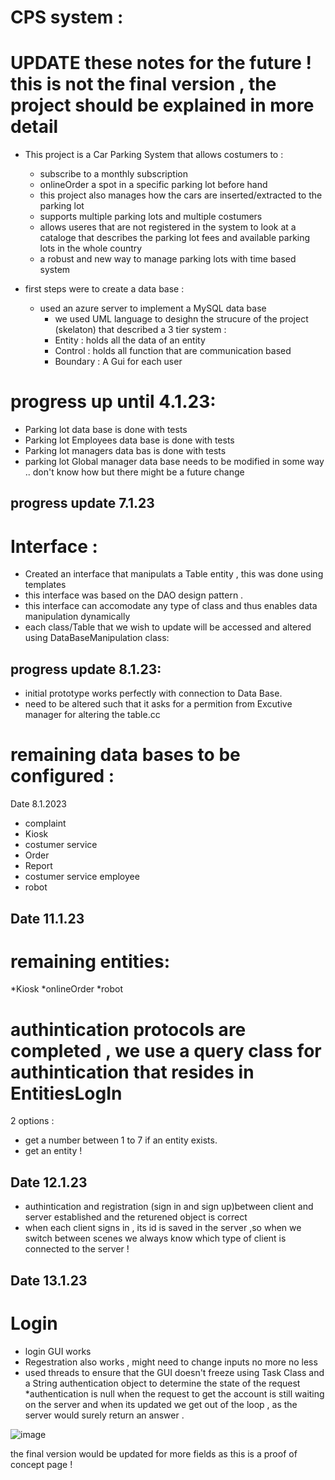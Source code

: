 # CPS system :

# UPDATE these notes for the future ! this is not the final version , the project should be explained in more detail 

* This project is a Car Parking System that allows costumers to :
  * subscribe to a monthly subscription
  * onlineOrder a spot in a specific parking lot before hand 
  * this project also manages how the cars are inserted/extracted to the parking lot 
  * supports multiple parking lots and multiple costumers 
  * allows useres that are not registered in the system to look at a cataloge that describes the parking lot fees and available parking lots in the whole country 
  * a robust and new way to manage parking lots with time based system 


* first steps were to create a data base :
   * used an azure server to implement a MySQL data base 
     * we used UML language to desighn the strucure of the project (skelaton) that described a 3 tier system :
      * Entity : holds all the data of an entity 
      * Control : holds all function that are communication based 
      * Boundary : A Gui for each user 
     
# progress up until  4.1.23:
* Parking lot data base is done with tests  
* Parking lot Employees data base is done with tests 
* Parking lot managers data bas is done with tests
* parking lot Global manager data base needs to be modified in some way .. don't know how but there might be a future change
## progress update  7.1.23
# Interface :
  * Created an interface that manipulats a Table entity , this was done using templates
  * this interface was based on the DAO design pattern .
  * this interface can accomodate any type of class and thus enables data manipulation dynamically 
  * each class/Table that we wish to update will be accessed and altered using DataBaseManipulation<T> class:
      
## progress update 8.1.23:
  * initial prototype works perfectly with connection to Data Base.
  * need to be altered such that it asks for a permition from Excutive manager for altering the table.cc 
 
# remaining data bases to be configured :
 
Date 8.1.2023
   * complaint
   * Kiosk
   * costumer service
   * Order
   * Report
   * costumer service employee
   * robot

## Date 11.1.23
# remaining entities:
 *Kiosk
 *onlineOrder
 *robot
# authintication protocols are completed , we use a query class for authintication that resides in EntitiesLogIn
 2 options :
  * get a number between 1 to 7 if an entity exists.
  * get an entity !
## Date 12.1.23
 * authintication and registration (sign in and sign up)between client and server established and the returened object is correct
 * when each client signs in , its id is saved in the server ,so when we switch between scenes we always know which type of client is connected to the server ! 
## Date 13.1.23
# Login
 * login GUI works 
 * Regestration also works , might need to change inputs no more no less 
 * used threads to ensure that the GUI doesn't freeze using Task Class and a String authentication object to determine the state of the request
 *authentication is null when the request to get the account is still waiting on the server and when its updated we get out of the loop , as the server would surely return an answer . 
 
 ![image](https://user-images.githubusercontent.com/92520508/212211370-d96bbfeb-e9d8-45df-a5dc-40d8381f4e49.png)

  the final version would be updated for more fields as this is a proof of concept page !
 
 
 
